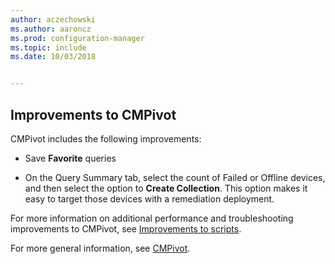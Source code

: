 ```yaml
---
author: aczechowski
ms.author: aaroncz
ms.prod: configuration-manager
ms.topic: include
ms.date: 10/03/2018


---
```


## <a name="bkmk_cmpivot"></a> Improvements to CMPivot
<!--1359068-->

CMPivot includes the following improvements:

- Save **Favorite** queries  

- On the Query Summary tab, select the count of Failed or Offline devices, and then select the option to **Create Collection**. This option makes it easy to target those devices with a remediation deployment.  

For more information on additional performance and troubleshooting improvements to CMPivot, see [Improvements to scripts](#bkmk_scripts).

For more general information, see [CMPivot](../../../servers/manage/cmpivot.md).


